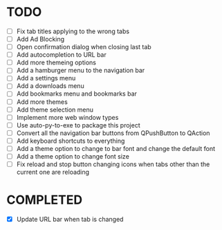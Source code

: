 # TODO
- [ ] Fix tab titles applying to the wrong tabs
- [ ] Add Ad Blocking
- [ ] Open confirmation dialog when closing last tab
- [ ] Add autocompletion to URL bar
- [ ] Add more themeing options
- [ ] Add a hamburger menu to the navigation bar
- [ ] Add a settings menu
- [ ] Add a downloads menu
- [ ] Add bookmarks menu and bookmarks bar
- [ ] Add more themes
- [ ] Add theme selection menu
- [ ] Implement more web window types
- [ ] Use auto-py-to-exe to package this project
- [ ] Convert all the navigation bar buttons from QPushButton to QAction
- [ ] Add keyboard shortcuts to everything
- [ ] Add a theme option to change to bar font and change the default font
- [ ] Add a theme option to change font size
- [ ] Fix reload and stop button changing icons when tabs other than the current one are reloading
# COMPLETED
- [X] Update URL bar when tab is changed
